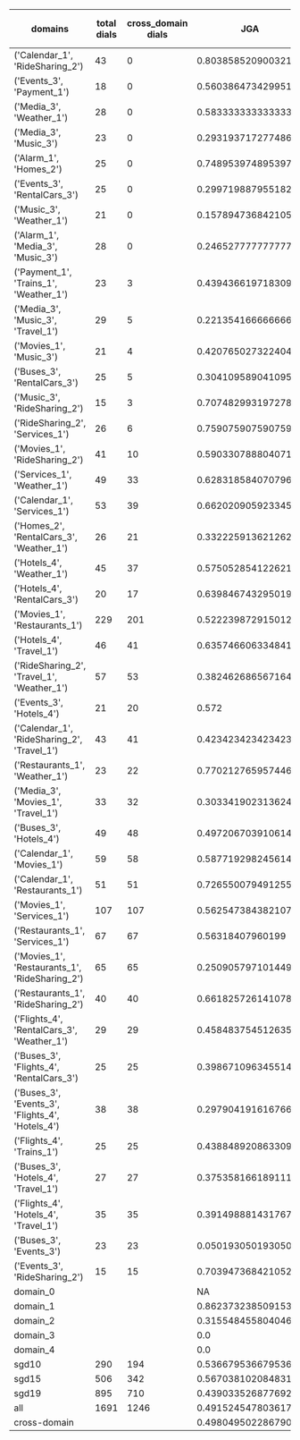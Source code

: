 | domains                                          |   total dials |   cross_domain dials | JGA                 | RSA                | TA                  | CDTA                |   total turns |   cross-domain turns |
|--------------------------------------------------|---------------|----------------------|---------------------|--------------------|---------------------|---------------------|---------------|----------------------|
| ('Calendar_1', 'RideSharing_2')                  |            43 |                    0 | 0.8038585209003215  | 0.9466569200779735 | 0.9003215434083601  | NA                  |           311 |                    0 |
| ('Events_3', 'Payment_1')                        |            18 |                    0 | 0.5603864734299517  | 0.8323482491824201 | 0.8599033816425121  | NA                  |           207 |                    0 |
| ('Media_3', 'Weather_1')                         |            28 |                    0 | 0.5833333333333334  | 0.824607329842932  | 0.8235294117647058  | NA                  |           204 |                    0 |
| ('Media_3', 'Music_3')                           |            23 |                    0 | 0.2931937172774869  | 0.6046776624988919 | 0.6282722513089005  | NA                  |           191 |                    0 |
| ('Alarm_1', 'Homes_2')                           |            25 |                    0 | 0.7489539748953975  | 0.9312134502923971 | 0.8326359832635983  | NA                  |           239 |                    0 |
| ('Events_3', 'RentalCars_3')                     |            25 |                    0 | 0.29971988795518206 | 0.7809915329768267 | 0.5350140056022409  | NA                  |           357 |                    0 |
| ('Music_3', 'Weather_1')                         |            21 |                    0 | 0.15789473684210525 | 0.5856120362255333 | 0.5730994152046783  | NA                  |           171 |                    0 |
| ('Alarm_1', 'Media_3', 'Music_3')                |            28 |                    0 | 0.2465277777777778  | 0.5414553125519665 | 0.4895833333333333  | NA                  |           288 |                    0 |
| ('Payment_1', 'Trains_1', 'Weather_1')           |            23 |                    3 | 0.4394366197183099  | 0.7355151020753913 | 0.6591549295774648  | 0.3333333333333333  |           355 |                    3 |
| ('Media_3', 'Music_3', 'Travel_1')               |            29 |                    5 | 0.22135416666666666 | 0.5289074609919301 | 0.5208333333333334  | 0.4                 |           384 |                    5 |
| ('Movies_1', 'Music_3')                          |            21 |                    4 | 0.4207650273224044  | 0.7006545338441891 | 0.6174863387978142  | 0.25                |           183 |                    4 |
| ('Buses_3', 'RentalCars_3')                      |            25 |                    5 | 0.3041095890410959  | 0.7478202549732291 | 0.4958904109589041  | 0.2                 |           365 |                    5 |
| ('Music_3', 'RideSharing_2')                     |            15 |                    3 | 0.7074829931972789  | 0.9078098615332655 | 0.8503401360544217  | 1.0                 |           147 |                    3 |
| ('RideSharing_2', 'Services_1')                  |            26 |                    6 | 0.759075907590759   | 0.942931034482759  | 0.8844884488448845  | 0.0                 |           303 |                    6 |
| ('Movies_1', 'RideSharing_2')                    |            41 |                   10 | 0.5903307888040712  | 0.8792831347266835 | 0.72264631043257    | 0.0                 |           393 |                   10 |
| ('Services_1', 'Weather_1')                      |            49 |                   33 | 0.6283185840707964  | 0.8757601162530749 | 0.8075221238938053  | 0.5                 |           452 |                   48 |
| ('Calendar_1', 'Services_1')                     |            53 |                   39 | 0.662020905923345   | 0.8974417117274271 | 0.8449477351916377  | 0.30612244897959184 |           574 |                   49 |
| ('Homes_2', 'RentalCars_3', 'Weather_1')         |            26 |                   21 | 0.33222591362126247 | 0.7040049302549295 | 0.6079734219269103  | 0.6363636363636364  |           301 |                   22 |
| ('Hotels_4', 'Weather_1')                        |            45 |                   37 | 0.5750528541226215  | 0.8715065192743768 | 0.7716701902748414  | 0.7297297297297297  |           473 |                   37 |
| ('Hotels_4', 'RentalCars_3')                     |            20 |                   17 | 0.6398467432950191  | 0.9135530578301666 | 0.7547892720306514  | 0.23529411764705882 |           261 |                   17 |
| ('Movies_1', 'Restaurants_1')                    |           229 |                  201 | 0.522239872915012   | 0.8383807574934957 | 0.6977760127084988  | 0.24535315985130113 |          2518 |                  269 |
| ('Hotels_4', 'Travel_1')                         |            46 |                   41 | 0.6357466063348416  | 0.897976949950634  | 0.832579185520362   | 0.5853658536585366  |           442 |                   41 |
| ('RideSharing_2', 'Travel_1', 'Weather_1')       |            57 |                   53 | 0.3824626865671642  | 0.7801798138610296 | 0.75                | 0.3717948717948718  |           536 |                   78 |
| ('Events_3', 'Hotels_4')                         |            21 |                   20 | 0.572               | 0.8501251210111969 | 0.768               | 0.75                |           250 |                   20 |
| ('Calendar_1', 'RideSharing_2', 'Travel_1')      |            43 |                   41 | 0.42342342342342343 | 0.7779289493575223 | 0.75                | 0.0                 |           444 |                   41 |
| ('Restaurants_1', 'Weather_1')                   |            23 |                   22 | 0.7702127659574468  | 0.9544430877764208 | 0.8808510638297873  | 0.5652173913043478  |           235 |                   23 |
| ('Media_3', 'Movies_1', 'Travel_1')              |            33 |                   32 | 0.3033419023136247  | 0.6409677249973751 | 0.7069408740359897  | 0.53125             |           389 |                   32 |
| ('Buses_3', 'Hotels_4')                          |            49 |                   48 | 0.4972067039106145  | 0.8875664992069701 | 0.7635009310986964  | 0.1875              |           537 |                   48 |
| ('Calendar_1', 'Movies_1')                       |            59 |                   58 | 0.5877192982456141  | 0.8082001434969903 | 0.7315789473684211  | 0.07246376811594203 |           570 |                   69 |
| ('Calendar_1', 'Restaurants_1')                  |            51 |                   51 | 0.7265500794912559  | 0.9437561643369722 | 0.8648648648648649  | 0.35                |           629 |                   60 |
| ('Movies_1', 'Services_1')                       |           107 |                  107 | 0.5625473843821076  | 0.8260533032591862 | 0.7035633055344959  | 0.18686868686868688 |          1319 |                  198 |
| ('Restaurants_1', 'Services_1')                  |            67 |                   67 | 0.56318407960199    | 0.9131903076347508 | 0.7860696517412935  | 0.1893939393939394  |          1005 |                  132 |
| ('Movies_1', 'Restaurants_1', 'RideSharing_2')   |            65 |                   65 | 0.2509057971014493  | 0.6078192377127463 | 0.5362318840579711  | 0.06936416184971098 |          1104 |                  173 |
| ('Restaurants_1', 'RideSharing_2')               |            40 |                   40 | 0.6618257261410788  | 0.9332951545694522 | 0.8298755186721992  | 0.0                 |           482 |                   40 |
| ('Flights_4', 'RentalCars_3', 'Weather_1')       |            29 |                   29 | 0.4584837545126354  | 0.7156696040887222 | 0.6353790613718412  | 0.375               |           277 |                   56 |
| ('Buses_3', 'Flights_4', 'RentalCars_3')         |            25 |                   25 | 0.39867109634551495 | 0.7757471490112674 | 0.6478405315614618  | 0.1702127659574468  |           301 |                   47 |
| ('Buses_3', 'Events_3', 'Flights_4', 'Hotels_4') |            38 |                   38 | 0.29790419161676646 | 0.5946803379887816 | 0.5523952095808383  | 0.1893939393939394  |           668 |                  132 |
| ('Flights_4', 'Trains_1')                        |            25 |                   25 | 0.43884892086330934 | 0.8395774325549604 | 0.6438848920863309  | 0.0                 |           278 |                   25 |
| ('Buses_3', 'Hotels_4', 'Travel_1')              |            27 |                   27 | 0.3753581661891118  | 0.7077630454862599 | 0.664756446991404   | 0.2037037037037037  |           349 |                   54 |
| ('Flights_4', 'Hotels_4', 'Travel_1')            |            35 |                   35 | 0.39149888143176736 | 0.7436137405399701 | 0.5928411633109619  | 0.23529411764705882 |           447 |                   68 |
| ('Buses_3', 'Events_3')                          |            23 |                   23 | 0.05019305019305019 | 0.6361712361712354 | 0.5019305019305019  | 0.0                 |           259 |                   23 |
| ('Events_3', 'RideSharing_2')                    |            15 |                   15 | 0.7039473684210527  | 0.9260830026455026 | 0.8289473684210527  | 0.0                 |           152 |                   15 |
| domain_0                                         |               |                      | NA                  | NA                 | NA                  | NA                  |             0 |                    0 |
| domain_1                                         |               |                      | 0.8623732385091532  | 0.9399820803672684 | 0.9083366258395891  | NA                  |          7593 |                    0 |
| domain_2                                         |               |                      | 0.31554845580404683 | 0.7780269898326188 | 0.5939297124600639  | 0.2850498338870432  |          9390 |                 1505 |
| domain_3                                         |               |                      | 0.0                 | 0.5032331762793844 | 0.5211200759373517  | 0.04081632653061224 |          2107 |                  294 |
| domain_4                                         |               |                      | 0.0                 | 0.3052183838684503 | 0.34615384615384615 | 0.09259259259259259 |           260 |                   54 |
| sgd10                                            |           290 |                  194 | 0.5366795366795367  | 0.83140857888135   | 0.7445302445302445  | 0.44214876033057854 |          3108 |                  242 |
| sgd15                                            |           506 |                  342 | 0.5670381020848311  | 0.8514480829551281 | 0.7868439971243709  | 0.23893805309734514 |          5564 |                  452 |
| sgd19                                            |           895 |                  710 | 0.4390335268776924  | 0.7628485870614746 | 0.6527439595429856  | 0.1993097497842968  |         10678 |                 1159 |
| all                                              |          1691 |                 1246 | 0.4915245478036176  | 0.7992805137711523 | 0.706046511627907   | 0.24069077172153264 |         19350 |                 1853 |
| cross-domain                                     |               |                      | 0.4980495022867904  | 0.8086549402845897 | 0.7120661824051655  | 0.24069077172153264 |         14868 |                 1853 |
